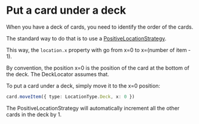 # Put a card under a deck

When you have a deck of cards, you need to identify the order of the cards.

The standard way to do that is to use a [PositiveLocationStrategy](features/location-strategies.md#positive-location-strategy).

This way, the `location.x` property with go from x=0 to x=(number of item - 1).

By convention, the position x=0 is the position of the card at the bottom of the deck. The DeckLocator assumes that.

To put a card under a deck, simply move it to the x=0 position:

```typescript
card.moveItem({ type: LocationType.Deck, x: 0 })
```

The PositiveLocationStrategy will automatically increment all the other cards in the deck by 1.
